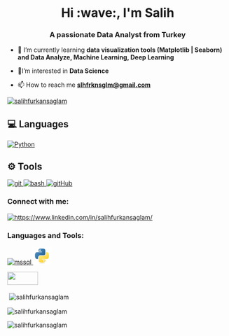 <h1 align="center">Hi :wave:, I'm Salih</h1>
<h3 align="center">A passionate Data Analyst from Turkey</h3>

- :seedling: I’m currently learning **data visualization tools (Matplotlib | Seaborn) and Data Analyze, Machine Learning, Deep Learning**

- :dancers:I’m interested in **Data Science**

- :mailbox: How to reach me **slhfrknsglm@gmail.com**

<p align="left"> <a href="https://github.com/ryo-ma/github-profile-trophy"><img src="https://github-profile-trophy.vercel.app/?username=salihfurkansaglam" alt="salihfurkansaglam" /></a> </p>


## :computer: Languages
<a href="#" target="_blank"> <img src="https://download.logo.wine/logo/Python_(programming_language)/Python_(programming_language)-Logo.wine.png" alt="Python" width="160"/> </a>

## :gear: Tools
<a href="#" target="_blank"> <img src="https://www.vectorlogo.zone/logos/git-scm/git-scm-icon.svg" alt="git" height="50"/> </a>
<a href="#" target="_blank"> <img src="https://www.vectorlogo.zone/logos/gnu_bash/gnu_bash-icon.svg" alt="bash" height="50"/> </a>
<a href="#" target="_blank"> <img src="https://www.flaticon.com/svg/static/icons/svg/919/919847.svg" alt="gitHub" height="50"/> </a>




<h3 align="left">Connect with me:</h3>
<p align="left">
<a href="https://linkedin.com/in/https://www.linkedin.com/in/salihfurkansaglam/" target="blank"><img align="center" src="https://raw.githubusercontent.com/rahuldkjain/github-profile-readme-generator/master/src/images/icons/Social/linked-in-alt.svg" alt="https://www.linkedin.com/in/salihfurkansaglam/" height="30" width="40" /></a>

<h3 align="left">Languages and Tools:</h3>
<p align="left"> <a href="https://www.microsoft.com/en-us/sql-server" target="_blank"> <img src="https://www.svgrepo.com/show/303229/microsoft-sql-server-logo.svg" alt="mssql" width="40" height="40"/> </a> <a href="https://www.python.org" target="_blank"> <img src="https://raw.githubusercontent.com/devicons/devicon/master/icons/python/python-original.svg" alt="python" width="40" height="40"/> </a> </p> <a href="#" target="_blank"> <img src="https://upload.wikimedia.org/wikipedia/commons/thumb/b/b9/Slack_Technologies_Logo.svg/1280px-Slack_Technologies_Logo.svg.png" width="70" height="30"/> </a>


<p>&nbsp;<img align="center" src="https://github-readme-stats.vercel.app/api?username=salihfurkansaglam&show_icons=true&locale=en" alt="salihfurkansaglam" /></p>
<p><img align="center" src="https://github-readme-streak-stats.herokuapp.com/?user=salihfurkansaglam&" alt="salihfurkansaglam" /></p>

<p align="left"> <img src="https://komarev.com/ghpvc/?username=salihfurkansaglam&label=Profile%20views&color=0e75b6&style=flat" alt="salihfurkansaglam" /> </p>
